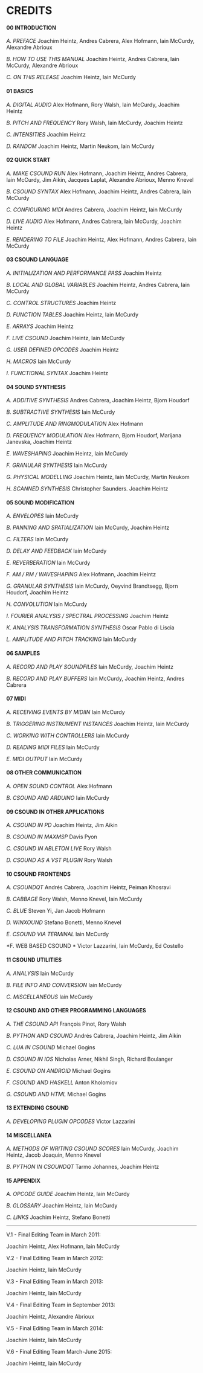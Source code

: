 CREDITS
=======


#### 00 INTRODUCTION

*A. PREFACE*
Joachim Heintz, Andres Cabrera, Alex Hofmann, Iain McCurdy, Alexandre
Abrioux

*B. HOW TO USE THIS MANUAL*
Joachim Heintz, Andres Cabrera, Iain McCurdy, Alexandre Abrioux

*C. ON THIS RELEASE*
Joachim Heintz, Iain McCurdy


#### 01 BASICS

*A. DIGITAL AUDIO*
Alex Hofmann, Rory Walsh, Iain McCurdy, Joachim Heintz

*B. PITCH AND FREQUENCY*
Rory Walsh, Iain McCurdy, Joachim Heintz

*C. INTENSITIES*
Joachim Heintz

*D. RANDOM*
Joachim Heintz, Martin Neukom, Iain McCurdy


#### 02 QUICK START

*A. MAKE CSOUND RUN*
Alex Hofmann, Joachim Heintz, Andres Cabrera, Iain McCurdy, Jim Aikin,
Jacques Laplat, Alexandre Abrioux, Menno Knevel

*B. CSOUND SYNTAX*
Alex Hofmann, Joachim Heintz, Andres Cabrera, Iain McCurdy

*C. CONFIGURING MIDI*
Andres Cabrera, Joachim Heintz, Iain McCurdy

*D. LIVE AUDIO*
Alex Hofmann, Andres Cabrera, Iain McCurdy, Joachim Heintz

*E. RENDERING TO FILE*
Joachim Heintz, Alex Hofmann, Andres Cabrera, Iain McCurdy


#### 03 CSOUND LANGUAGE

*A. INITIALIZATION AND PERFORMANCE PASS*
Joachim Heintz

*B. LOCAL AND GLOBAL VARIABLES*
Joachim Heintz, Andres Cabrera, Iain McCurdy

*C. CONTROL STRUCTURES*
Joachim Heintz

*D. FUNCTION TABLES*
Joachim Heintz, Iain McCurdy

*E. ARRAYS*
Joachim Heintz

*F. LIVE CSOUND*
Joachim Heintz, Iain McCurdy

*G. USER DEFINED OPCODES*
Joachim Heintz

*H. MACROS*
Iain McCurdy

*I. FUNCTIONAL SYNTAX*
Joachim Heintz


#### 04 SOUND SYNTHESIS

*A. ADDITIVE SYNTHESIS*
Andres Cabrera, Joachim Heintz, Bjorn Houdorf

*B. SUBTRACTIVE SYNTHESIS*
Iain McCurdy

*C. AMPLITUDE AND RINGMODULATION*
Alex Hofmann

*D. FREQUENCY MODULATION*
Alex Hofmann, Bjorn Houdorf, Marijana Janevska, Joachim Heintz

*E. WAVESHAPING*
Joachim Heintz, Iain McCurdy

*F. GRANULAR SYNTHESIS*
Iain McCurdy

*G. PHYSICAL MODELLING*
Joachim Heintz, Iain McCurdy, Martin Neukom

*H. SCANNED SYNTHESIS*
Christopher Saunders. Joachim Heintz


#### 05 SOUND MODIFICATION

*A. ENVELOPES*
Iain McCurdy

*B. PANNING AND SPATIALIZATION*
Iain McCurdy, Joachim Heintz

*C. FILTERS*
Iain McCurdy

*D. DELAY AND FEEDBACK*
Iain McCurdy

*E. REVERBERATION*
Iain McCurdy

*F. AM / RM / WAVESHAPING*
Alex Hofmann, Joachim Heintz

*G. GRANULAR SYNTHESIS*
Iain McCurdy, Oeyvind Brandtsegg, Bjorn Houdorf, Joachim Heintz

*H. CONVOLUTION*
Iain McCurdy

*I. FOURIER ANALYSIS / SPECTRAL PROCESSING*
Joachim Heintz

*K. ANALYSIS TRANSFORMATION SYNTHESIS*
Oscar Pablo di Liscia

*L. AMPLITUDE AND PITCH TRACKING*
Iain McCurdy


#### 06 SAMPLES

*A. RECORD AND PLAY SOUNDFILES*
Iain McCurdy, Joachim Heintz

*B. RECORD AND PLAY BUFFERS*
Iain McCurdy, Joachim Heintz, Andres Cabrera


#### 07 MIDI

*A. RECEIVING EVENTS BY MIDIIN*
Iain McCurdy

*B. TRIGGERING INSTRUMENT INSTANCES*
Joachim Heintz, Iain McCurdy

*C. WORKING WITH CONTROLLERS*
Iain McCurdy

*D. READING MIDI FILES*
Iain McCurdy

*E. MIDI OUTPUT*
Iain McCurdy


#### 08 OTHER COMMUNICATION

*A. OPEN SOUND CONTROL*
Alex Hofmann

*B. CSOUND AND ARDUINO*
Iain McCurdy


#### 09 CSOUND IN OTHER APPLICATIONS

*A. CSOUND IN PD*
Joachim Heintz, Jim Aikin

*B. CSOUND IN MAXMSP*
Davis Pyon

*C. CSOUND IN ABLETON LIVE*
Rory Walsh

*D. CSOUND AS A VST PLUGIN*
Rory Walsh


#### 10 CSOUND FRONTENDS

*A. CSOUNDQT*
Andrés Cabrera, Joachim Heintz, Peiman Khosravi

*B. CABBAGE*
Rory Walsh, Menno Knevel, Iain McCurdy

*C. BLUE*
Steven Yi, Jan Jacob Hofmann

*D. WINXOUND*
Stefano Bonetti, Menno Knevel

*E. CSOUND VIA TERMINAL*
Iain McCurdy

*F. WEB BASED CSOUND *
Victor Lazzarini, Iain McCurdy, Ed Costello


#### 11 CSOUND UTILITIES

*A. ANALYSIS*
Iain McCurdy

*B. FILE INFO AND CONVERSION*
Iain McCurdy

*C. MISCELLANEOUS*
Iain McCurdy


#### 12 CSOUND AND OTHER PROGRAMMING LANGUAGES

*A. THE CSOUND API*
François Pinot, Rory Walsh

*B. PYTHON AND CSOUND*
Andrés Cabrera, Joachim Heintz, Jim Aikin

*C. LUA IN CSOUND*
Michael Gogins

*D. CSOUND IN IOS*
Nicholas Arner, Nikhil Singh, Richard Boulanger

*E. CSOUND ON ANDROID*
Michael Gogins

*F. CSOUND AND HASKELL*
Anton Kholomiov

*G. CSOUND AND HTML*
Michael Gogins


#### 13 EXTENDING CSOUND

*A. DEVELOPING PLUGIN OPCODES*
Victor Lazzarini


#### 14 MISCELLANEA

*A. METHODS OF WRITING CSOUND SCORES*
Iain McCurdy, Joachim Heintz, Jacob Joaquin, Menno Knevel

*B. PYTHON IN CSOUNDQT*
Tarmo Johannes, Joachim Heintz


#### 15 APPENDIX

*A. OPCODE GUIDE*
Joachim Heintz, Iain McCurdy

*B. GLOSSARY*
Joachim Heintz, Iain McCurdy

*C. LINKS*
Joachim Heintz, Stefano Bonetti

------------------------------------------------------------------------

V.1 - Final Editing Team in March 2011:

Joachim Heintz, Alex Hofmann, Iain McCurdy

V.2 - Final Editing Team in March 2012:

Joachim Heintz, Iain McCurdy

V.3 - Final Editing Team in March 2013:

Joachim Heintz, Iain McCurdy

V.4 - Final Editing Team in September 2013:

Joachim Heintz, Alexandre Abrioux

V.5 - Final Editing Team in March 2014:

Joachim Heintz, Iain McCurdy

V.6 - Final Editing Team March-June 2015:

Joachim Heintz, Iain McCurdy
